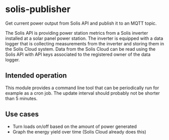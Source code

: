 # solis-publisher

Get current power output from Solis API and publish it to an MQTT topic.

The Solis API is providing power station metrics from a Solis inverter
installed at a solar panel power station. The inverter is equipped with
a data logger that is collecting measurements from the inverter and storing
them in the Solis Cloud system. Data from the Solis Cloud can be read using
the Solis API with API keys associated to the registered owner of the data
logger.

## Intended operation

This module provides a command line tool that can be periodically run for
example as a cron job. The update interval should probably not be shorter
than 5 minutes.

## Use cases

* Turn loads on/off based on the amount of power generated
* Graph the energy yield over time (Solis Cloud already does this)
